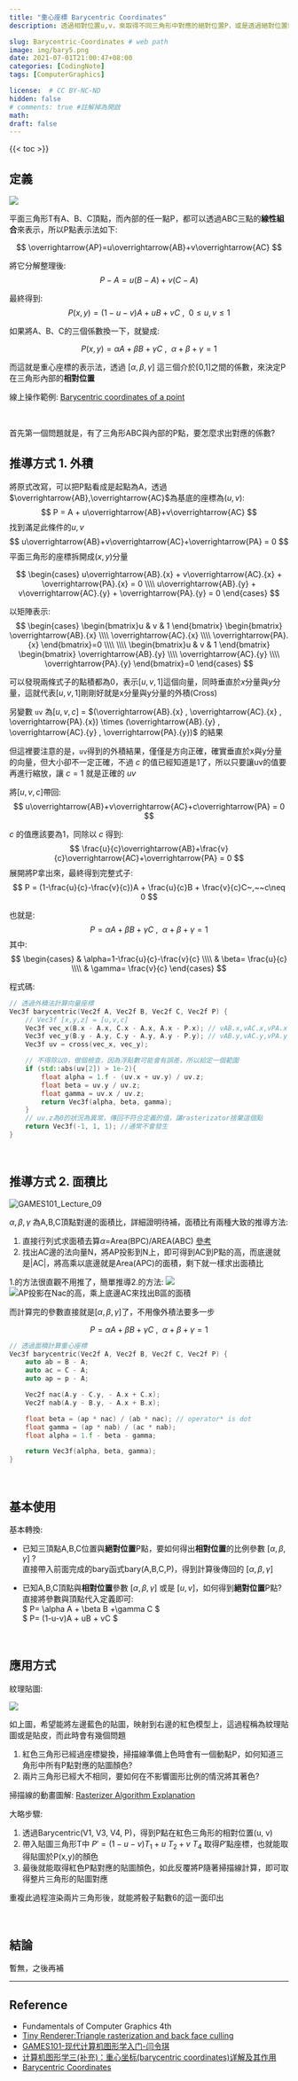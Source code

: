 ```yaml
---
title: "重心座標 Barycentric Coordinates"
description: 透過相對位置u,v，來取得不同三角形中對應的絕對位置P，或是透過絕對位置P來求得相對位置u,v

slug: Barycentric-Coordinates # web path
image: img/bary5.png
date: 2021-07-01T21:00:47+08:00
categories: [CodingNote]
tags: [ComputerGraphics]

license:  # CC BY-NC-ND
hidden: false
# comments: true #註解掉為開啟
math: 
draft: false
---
```


{{< toc >}}

## 定義

![](img/bary1_1.png)

平面三角形T有A、B、C頂點，而內部的任一點P，都可以透過ABC三點的**線性組合**來表示，所以P點表示法如下:

$$  \overrightarrow{AP}=u\overrightarrow{AB}+v\overrightarrow{AC} $$

將它分解整理後:
$$ P-A=u(B-A)+v(C-A) $$

最終得到:
$$ P(x,y) = (1-u-v)A + uB + vC~,~~0\leq u,v\leq 1$$ 

如果將A、B、C的三個係數換一下，就變成:

$$ P(x,y)= \alpha A + \beta B +\gamma C~,~~\alpha+\beta+\gamma=1 $$

而這就是重心座標的表示法，透過 $[\alpha,\beta,\gamma]$ 這三個介於[0,1]之間的係數，來決定P在三角形內部的**相對位置**

線上操作範例: [Barycentric coordinates of a point](https://www.geogebra.org/m/ZuvmPjmy)

<br>

首先第一個問題就是，有了三角形ABC與內部的P點，要怎麼求出對應的係數?


## 推導方式 1. 外積

將原式改寫，可以把P點看成是起點為A，透過$\overrightarrow{AB},\overrightarrow{AC}$為基底的座標為$(u,v)$:
$$ P = A + u\overrightarrow{AB}+v\overrightarrow{AC} $$
找到滿足此條件的$u,v$
$$ u\overrightarrow{AB}+v\overrightarrow{AC}+\overrightarrow{PA} = 0 $$
平面三角形的座標拆開成$(x,y)$分量

$$
\begin{cases} 
u\overrightarrow{AB}.{x} + v\overrightarrow{AC}.{x} + \overrightarrow{PA}.{x} = 0 \\\\ 
u\overrightarrow{AB}.{y} + v\overrightarrow{AC}.{y} + \overrightarrow{PA}.{y} = 0
\end{cases}
$$

以矩陣表示:
$$
\begin{cases} \begin{bmatrix}u & v & 1  \end{bmatrix} \begin{bmatrix} \overrightarrow{AB}.{x} \\\\ \overrightarrow{AC}.{x} \\\\ \overrightarrow{PA}.{x} \end{bmatrix}=0 \\\\ \\\\ \begin{bmatrix}u & v & 1  \end{bmatrix} \begin{bmatrix} \overrightarrow{AB}.{y} \\\\ \overrightarrow{AC}.{y} \\\\ \overrightarrow{PA}.{y} \end{bmatrix}=0 \end{cases}
$$

可以發現兩條式子的點積都為0，表示$[u,v,1]$這個向量，同時垂直於$x$分量與$y$分量，這就代表$[u,v,1]$剛剛好就是x分量與y分量的外積(Cross)



另變數 `uv` 為$[u,v,c]$ = $(\overrightarrow{AB}.{x} , \overrightarrow{AC}.{x} , \overrightarrow{PA}.{x}) \times (\overrightarrow{AB}.{y} , \overrightarrow{AC}.{y} , \overrightarrow{PA}.{y})$ 的結果

但這裡要注意的是，`uv`得到的外積結果，僅僅是方向正確，確實垂直於x與y分量的向量，但大小卻不一定正確，不過 $c$ 的值已經知道是1了，所以只要讓uv的值要再進行縮放，讓 $c = 1$ 就是正確的 $uv$

將$[u,v,c]$帶回:
$$ u\overrightarrow{AB}+v\overrightarrow{AC}+c\overrightarrow{PA} = 0 $$

$c$ 的值應該要為1，同除以 $c$ 得到:
$$ \frac{u}{c}\overrightarrow{AB}+\frac{v}{c}\overrightarrow{AC}+\overrightarrow{PA} = 0 $$
展開將P拿出來，最終得到完整式子:
$$ P = (1-\frac{u}{c}-\frac{v}{c})A + \frac{u}{c}B + \frac{v}{c}C~,~~c\neq 0 $$

也就是:
$$ P= \alpha A + \beta B +\gamma C~,~~\alpha+\beta+\gamma=1 $$
其中:
$$ \begin{cases}  & \alpha=1-\frac{u}{c}-\frac{v}{c} \\\\   & \beta= \frac{u}{c} \\\\  & \gamma= \frac{v}{c} \end{cases} $$

程式碼:
```cpp
// 透過外積法計算向量座標
Vec3f barycentric(Vec2f A, Vec2f B, Vec2f C, Vec2f P) {
    // Vec3f [x,y,z] = [u,v,c]
    Vec3f vec_x(B.x - A.x, C.x - A.x, A.x - P.x); // vAB.x,vAC.x,vPA.x
    Vec3f vec_y(B.y - A.y, C.y - A.y, A.y - P.y); // vAB.y,vAC.y,vPA.y
    Vec3f uv = cross(vec_x, vec_y);	

    // 不得除以0，做個檢查，因為浮點數可能會有誤差，所以給定一個範圍
    if (std::abs(uv[2]) > 1e-2){
        float alpha = 1.f - (uv.x + uv.y) / uv.z;
        float beta = uv.y / uv.z;
        float gamma = uv.x / uv.z;
        return Vec3f(alpha, beta, gamma);
    }
    // uv.z為0的狀況為異常，傳回不符合定義的值，讓rasterizator捨棄這個點
    return Vec3f(-1, 1, 1); //通常不會發生
}
```

<br>

## 推導方式 2. 面積比

![GAMES101_Lecture_09](img/bary4.png)

$\alpha, \beta ,\gamma$ 為A,B,C頂點對邊的面積比，詳細證明待補，面積比有兩種大致的推導方法:
1. 直接行列式求面積去算$\alpha$=Area(BPC)/AREA(ABC) [參考](https://blog.csdn.net/qq_38065509/article/details/105446756)
2. 找出AC邊的法向量N，將AP投影到N上，即可得到AC到P點的高，而底邊就是|AC|，將高乘以底邊就是Area(APC)的面積，剩下就一樣求出面積比

1.的方法很直觀不用推了，簡單推導2.的方法:
![](img/bary5.png) ![AP投影在Nac的高，乘上底邊AC來找出B區的面積](img/bary6.png)

而計算完的參數直接就是$[\alpha,\beta,\gamma]$了，不用像外積法要多一步

$$ P= \alpha A + \beta B +\gamma C~,~~\alpha+\beta+\gamma=1 $$

```cpp
// 透過面積計算重心座標
Vec3f barycentric(Vec2f A, Vec2f B, Vec2f C, Vec2f P) {
    auto ab = B - A;
    auto ac = C - A;
    auto ap = p - A;

    Vec2f nac(A.y - C.y, - A.x + C.x);
    Vec2f nab(A.y - B.y, - A.x + B.x);

    float beta = (ap * nac) / (ab * nac); // operator* is dot
    float gamma = (ap * nab) / (ac * nab);
    float alpha = 1.f - beta - gamma;

    return Vec3f(alpha, beta, gamma);
}
```

<br>

## 基本使用

基本轉換:
-   已知三頂點A,B,C位置與**絕對位置**P點，要如何得出**相對位置**的比例參數 $[\alpha,\beta,\gamma]$ ?<br>
    直接帶入前面完成的bary函式bary(A,B,C,P)，得到計算後傳回的 $[\alpha,\beta,\gamma]$

-   已知A,B,C頂點與**相對位置**參數 $[\alpha,\beta,\gamma]$ 或是 $[u,v]$，如何得到**絕對位置**P點?<br>
    直接將參數與頂點代入定義即可:<br>
    $ P= \alpha A + \beta B +\gamma C $ <br>
    $ P= (1-u-v)A + uB + vC $

<br>

## 應用方式

紋理貼圖:

![](img/bary8.png)

如上圖，希望能將左邊藍色的貼圖，映射到右邊的紅色模型上，這過程稱為紋理貼圖或是貼皮，而此時會有幾個問題

1. 紅色三角形已經過座標變換，掃描線準備上色時會有一個動點P，如何知道三角形中所有P點對應的貼圖顏色?
2. 兩片三角形已經大不相同，要如何在不影響圖形比例的情況將其著色?

掃描線的動畫圖解: [Rasterizer Algorithm Explanation](https://www.youtube.com/watch?v=t7Ztio8cwqM)


大略步驟:
1. 透過Barycentric(V1, V3, V4, P)，得到P點在紅色三角形的相對位置(u, v)
2. 帶入貼圖三角形T中 $P'= (1-u-v)T_{1} + u~T_{2} + v~T_{4}$ 取得$P'$點座標，也就能取得貼圖於P(x,y)的顏色
3. 最後就能取得紅色P點對應的貼圖顏色，如此反覆將P隨著掃描線計算，即可取得整片三角形的貼圖對應

重複此過程渲染兩片三角形後，就能將骰子點數6的這一面印出

<br>

## 結論
暫無，之後再補

---

## Reference
- Fundamentals of Computer Graphics 4th
- [Tiny Renderer:Triangle rasterization and back face culling](https://github.com/ssloy/tinyrenderer/wiki/Lesson-2:-Triangle-rasterization-and-back-face-culling)
- [GAMES101-现代计算机图形学入门-闫令琪](https://sites.cs.ucsb.edu/~lingqi/teaching/games101.html)
- [计算机图形学三(补充)：重心坐标(barycentric coordinates)详解及其作用](https://blog.csdn.net/qq_38065509/article/details/105446756)
- [Barycentric Coordinates](https://observablehq.com/@infowantstobeseen/barycentric-coordinates)